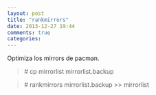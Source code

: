 ```yaml
---
layout: post
title: "rankmirrors"
date: 2013-12-27 19:44
comments: true
categories: 
---
```

Optimiza los mirrors de pacman.

>\# cp mirrorlist mirrorlist.backup

>\# rankmirrors mirrorlist.backup >> mirrorlist

